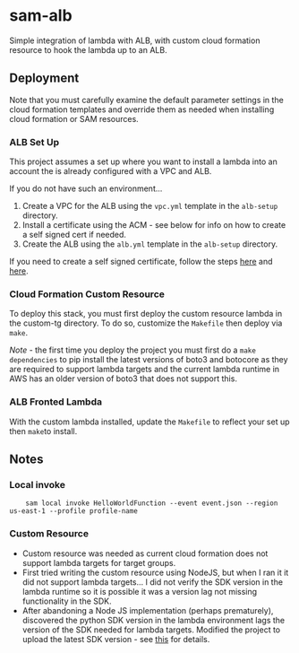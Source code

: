 # sam-alb

Simple integration of lambda with ALB, with custom cloud formation resource to hook the lambda up to an ALB.

## Deployment

Note that you must carefully examine the default parameter settings in the cloud formation templates and override them as needed when installing cloud formation or SAM resources.

### ALB Set Up

This project assumes a set up where you want to install a lambda into an account the is already configured with a VPC and ALB. 

If you do not have such an environment...

1. Create a VPC for the ALB using the `vpc.yml` template in the `alb-setup` directory.
2. Install a certificate using the ACM - see below for info on how to create a self signed cert if needed.
3. Create the ALB using the `alb.yml` template in the `alb-setup` directory.

If you need to create a self signed certificate, follow the  steps [here](https://docs.aws.amazon.com/elasticbeanstalk/latest/dg/configuring-https-ssl.html) and [here](https://docs.aws.amazon.com/elasticbeanstalk/latest/dg/configuring-https-ssl-upload.html).

### Cloud Formation Custom Resource

To deploy this stack, you must first deploy the custom resource lambda in the custom-tg directory. To do so, customize the `Makefile` then deploy via `make`.

*Note* - the first time you deploy the project you must first do a `make dependencies` to pip install the latest versions of boto3 and botocore as they are required to support lambda targets and the current lambda runtime in AWS has an older version of boto3 that does not support this.

### ALB Fronted Lambda

With the custom lambda installed, update the `Makefile` to reflect your set up then `make`to install.



## Notes

### Local invoke

```console
    sam local invoke HelloWorldFunction --event event.json --region us-east-1 --profile profile-name
```

### Custom Resource

* Custom resource was needed as current cloud formation does not support lambda targets for target groups.
* First tried writing the custom resource using NodeJS, but when I ran it it did not support lambda targets... I did not verify the SDK version in the lambda runtime so it is possible it was a version lag not missing functionality in the SDK.
* After abandoning a Node JS implementation (perhaps prematurely), discovered the python SDK version in the lambda environment lags the version of the SDK needed for lambda targets. Modified the project to upload the latest SDK version - see [this](https://www.mandsconsulting.com/lambda-functions-with-newer-version-of-boto3-than-available-by-default/) for details.